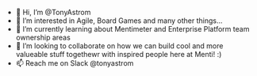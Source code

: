 - 👋 Hi, I’m @TonyAstrom
- 👀 I’m interested in Agile, Board Games and many other things... 
- 🌱 I’m currently learning about Mentimeter and Enterprise Platform team ownership areas
- 💞️ I’m looking to collaborate on how we can build cool and more valueable stuff togethewr with inspired people here at Menti! :)
- 📫 Reach me on Slack @tonyastrom

<!---
TonyAstrom/TonyAstrom is a ✨ special ✨ repository because its `README.md` (this file) appears on your GitHub profile.
You can click the Preview link to take a look at your changes.
--->
